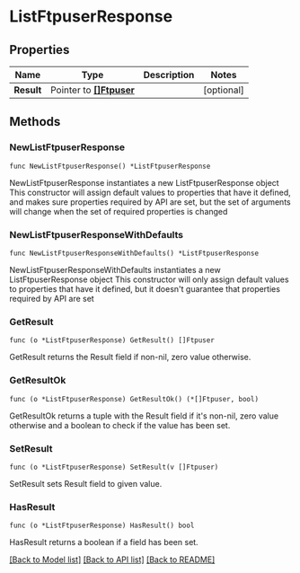 # ListFtpuserResponse

## Properties

Name | Type | Description | Notes
------------ | ------------- | ------------- | -------------
**Result** | Pointer to [**[]Ftpuser**](Ftpuser.md) |  | [optional] 

## Methods

### NewListFtpuserResponse

`func NewListFtpuserResponse() *ListFtpuserResponse`

NewListFtpuserResponse instantiates a new ListFtpuserResponse object
This constructor will assign default values to properties that have it defined,
and makes sure properties required by API are set, but the set of arguments
will change when the set of required properties is changed

### NewListFtpuserResponseWithDefaults

`func NewListFtpuserResponseWithDefaults() *ListFtpuserResponse`

NewListFtpuserResponseWithDefaults instantiates a new ListFtpuserResponse object
This constructor will only assign default values to properties that have it defined,
but it doesn't guarantee that properties required by API are set

### GetResult

`func (o *ListFtpuserResponse) GetResult() []Ftpuser`

GetResult returns the Result field if non-nil, zero value otherwise.

### GetResultOk

`func (o *ListFtpuserResponse) GetResultOk() (*[]Ftpuser, bool)`

GetResultOk returns a tuple with the Result field if it's non-nil, zero value otherwise
and a boolean to check if the value has been set.

### SetResult

`func (o *ListFtpuserResponse) SetResult(v []Ftpuser)`

SetResult sets Result field to given value.

### HasResult

`func (o *ListFtpuserResponse) HasResult() bool`

HasResult returns a boolean if a field has been set.


[[Back to Model list]](../README.md#documentation-for-models) [[Back to API list]](../README.md#documentation-for-api-endpoints) [[Back to README]](../README.md)


